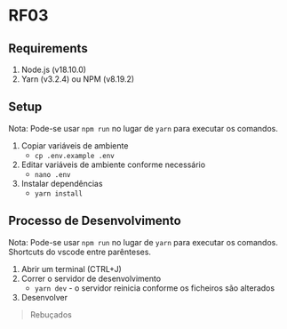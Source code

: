 # RF03

## Requirements

1. Node.js (v18.10.0)
2. Yarn (v3.2.4) ou NPM (v8.19.2)

## Setup

Nota: Pode-se usar `npm run` no lugar de `yarn` para executar os comandos.

1. Copiar variáveis de ambiente
   - `cp .env.example .env`
2. Editar variáveis de ambiente conforme necessário
   - `nano .env`
3. Instalar dependências
   - `yarn install`

## Processo de Desenvolvimento

Nota: Pode-se usar `npm run` no lugar de `yarn` para executar os comandos.
Shortcuts do vscode entre parênteses.

1. Abrir um terminal (CTRL+J)
2. Correr o servidor de desenvolvimento
   - `yarn dev` - o servidor reinicia conforme os ficheiros são alterados
3. Desenvolver


> Rebuçados
